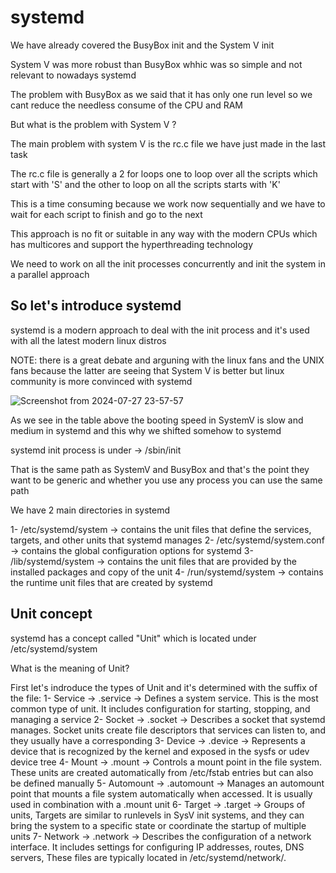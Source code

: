 # systemd


We have already covered the BusyBox init and the System V init

System V was more robust than BusyBox whhic was so simple and not relevant to nowadays systemd

The problem with BusyBox as we said that it has only one run level so we cant reduce the needless consume of the CPU and RAM


But what is the problem with System V ?

The main problem with system V is the rc.c file we have just made in the last task

The rc.c file is generally a 2 for loops one to loop over all the scripts which start with 'S' and the other to loop on all the scripts starts with 'K'


This is a time consuming because we work now sequentially and we have to wait for each script to finish and go to the next


This approach is no fit or suitable in any way with the modern CPUs which has multicores and support the hyperthreading technology


We need to work on all the init processes concurrently and init the system in a parallel approach


## So let's introduce systemd 


systemd is a modern approach to deal with the init process and it's used with all the latest modern linux distros

NOTE: there is a great debate and arguning with the linux fans and the UNIX fans because the latter are seeing that System V is better but linux community is more convinced with systemd


![Screenshot from 2024-07-27 23-57-57](https://github.com/user-attachments/assets/4db89088-465f-48ce-8518-63bafcc993c7)




As we see in the table above the booting speed in SystemV is slow and medium in systemd and this why we shifted somehow to systemd



systemd init process is under -> /sbin/init

That is the same path as SystemV and BusyBox and that's the point they want to be generic and whether you use any process you can use the same path



We have 2 main directories in systemd

  1- /etc/systemd/system      -> contains the unit files that define the services, targets, and other units that systemd manages
  2- /etc/systemd/system.conf -> contains the global configuration options for systemd
  3- /lib/systemd/system      -> contains the unit files that are provided by the installed packages and copy of the unit
  4- /run/systemd/system      -> contains the runtime unit files that are created by systemd




## Unit concept

systemd has a concept called "Unit" which is located under /etc/systemd/system


What is the meaning of Unit?

First let's indroduce the types of Unit and it's determined with the suffix of the file:
  1- Service   -> .service   -> Defines a system service. This is the most common type of unit. It includes configuration for starting, stopping, and managing a service
  2- Socket    -> .socket    -> Describes a socket that systemd manages. Socket units create file descriptors that services can listen to, and they usually have a corresponding
  3- Device    -> .device    -> Represents a device that is recognized by the kernel and exposed in the sysfs or udev device tree
  4- Mount     -> .mount     -> Controls a mount point in the file system. These units are created automatically from /etc/fstab entries but can also be defined manually
  5- Automount -> .automount -> Manages an automount point that mounts a file system automatically when accessed. It is usually used in combination with a .mount unit
  6- Target    -> .target    -> Groups of units, Targets are similar to runlevels in SysV init systems, and they can bring the system to a specific state or coordinate the startup of multiple units
  7- Network   -> .network   -> Describes the configuration of a network interface. It includes settings for configuring IP addresses, routes, DNS servers, These files are typically located in /etc/systemd/network/.



